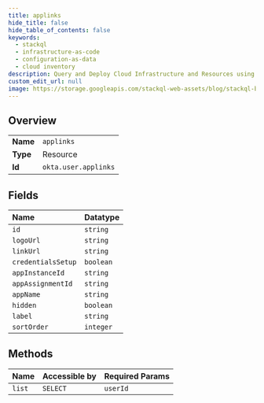 ```yaml
---
title: applinks
hide_title: false
hide_table_of_contents: false
keywords:
  - stackql
  - infrastructure-as-code
  - configuration-as-data
  - cloud inventory
description: Query and Deploy Cloud Infrastructure and Resources using SQL
custom_edit_url: null
image: https://storage.googleapis.com/stackql-web-assets/blog/stackql-blog-post-featured-image.png
---
```

  
    

## Overview
<table><tbody>
<tr><td><b>Name</b></td><td><code>applinks</code></td></tr>
<tr><td><b>Type</b></td><td>Resource</td></tr>
<tr><td><b>Id</b></td><td><code>okta.user.applinks</code></td></tr>
</tbody></table>

## Fields
| Name | Datatype |
|:-----|:---------|
| `id` | `string` |
| `logoUrl` | `string` |
| `linkUrl` | `string` |
| `credentialsSetup` | `boolean` |
| `appInstanceId` | `string` |
| `appAssignmentId` | `string` |
| `appName` | `string` |
| `hidden` | `boolean` |
| `label` | `string` |
| `sortOrder` | `integer` |
## Methods
| Name | Accessible by | Required Params |
|:-----|:--------------|:----------------|
| `list` | `SELECT` | `userId` |
